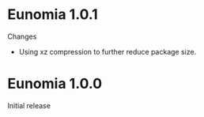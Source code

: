 Eunomia 1.0.1
=============

Changes

- Using xz compression to further reduce package size.


Eunomia 1.0.0
=============

Initial release

